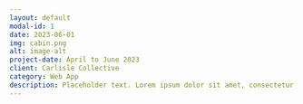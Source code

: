```yaml
---
layout: default
modal-id: 1
date: 2023-06-01
img: cabin.png
alt: image-alt
project-date: April to June 2023
client: Carlisle Collective
category: Web App
description: Placeholder text. Lorem ipsum dolor sit amet, consectetur adipisicing elit.
---
```

